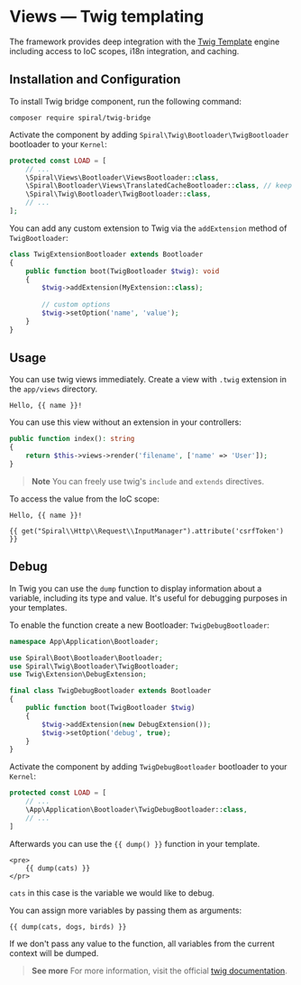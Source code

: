 # Views — Twig templating

The framework provides deep integration with the [Twig Template](https://twig.symfony.com/) engine including access to 
IoC scopes, i18n integration, and caching.

## Installation and Configuration

To install Twig bridge component, run the following command:

```terminal
composer require spiral/twig-bridge
```

Activate the component by adding `Spiral\Twig\Bootloader\TwigBootloader` bootloader to your `Kernel`:

```php app/src/Application/Kernel.php
protected const LOAD = [
    // ...
    \Spiral\Views\Bootloader\ViewsBootloader::class,
    \Spiral\Bootloader\Views\TranslatedCacheBootloader::class, // keep localized views in separate cache files
    \Spiral\Twig\Bootloader\TwigBootloader::class,
    // ...
];
```

You can add any custom extension to Twig via the `addExtension` method of `TwigBootloader`:

```php app/src/Application/Bootloader/TwigExtensionBootloader.php
class TwigExtensionBootloader extends Bootloader
{
    public function boot(TwigBootloader $twig): void
    {
        $twig->addExtension(MyExtension::class);
    
        // custom options
        $twig->setOption('name', 'value');
    }
}
```

## Usage

You can use twig views immediately. Create a view with `.twig` extension in the `app/views` directory.

```twig app/views/filename.twig
Hello, {{ name }}!
```

You can use this view without an extension in your controllers:

```php
public function index(): string
{
    return $this->views->render('filename', ['name' => 'User']);
}
```

> **Note**
> You can freely use twig's `include` and `extends` directives.

To access the value from the IoC scope:

```twig app/views/filename.twig
Hello, {{ name }}!

{{ get("Spiral\\Http\\Request\\InputManager").attribute('csrfToken') }}
```

## Debug

In Twig you can use the `dump` function to display information about a variable, including its type and value. It's 
useful for debugging purposes in your templates.

To enable the function create a new Bootloader: `TwigDebugBootloader`:

```php app/src/Application/Bootloader/TwigDebugBootloader.php
namespace App\Application\Bootloader;

use Spiral\Boot\Bootloader\Bootloader;
use Spiral\Twig\Bootloader\TwigBootloader;
use Twig\Extension\DebugExtension;

final class TwigDebugBootloader extends Bootloader
{
    public function boot(TwigBootloader $twig)
    {
        $twig->addExtension(new DebugExtension());
        $twig->setOption('debug', true);
    }
}
```

Activate the component by adding `TwigDebugBootloader` bootloader to your `Kernel`:

```php app/src/Application/Kernel.php
protected const LOAD = [
    // ...
    \App\Application\Bootloader\TwigDebugBootloader::class,
    // ...
]
```

Afterwards you can use the `{{ dump() }}` function in your template.

```twig
<pre>
    {{ dump(cats) }}
</pr>
```

`cats` in this case is the variable we would like to debug.

You can assign more variables by passing them as arguments:

```twig
{{ dump(cats, dogs, birds) }}
```

If we don't pass any value to the function, all variables from the current context will be dumped.

> **See more**
> For more information, visit the official [twig documentation](https://twig.symfony.com/doc/3.x/functions/dump.html).
